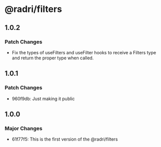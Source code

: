 # @radri/filters

## 1.0.2

### Patch Changes

- Fix the types of useFilters and useFilter hooks to receive a Filters type and return the proper type when called.

## 1.0.1

### Patch Changes

- 960f9db: Just making it public

## 1.0.0

### Major Changes

- 61f77f5: This is the first version of the @radri/filters
